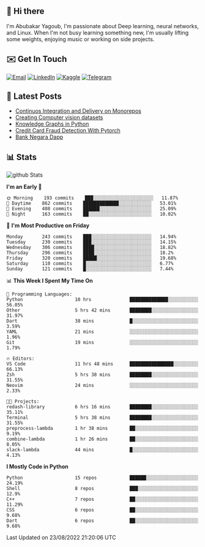 ## 👋 Hi there

I'm Abubakar Yagoub, I'm passionate about Deep learning, neural networks, and
Linux. When I'm not busy learning something new, I'm usually lifting some
weights, enjoying music or working on side projects.

## ✉️ Get In Touch

[![Email](https://img.shields.io/badge/Email-f1f1f1?style=for-the-badge&logo=gmail&logoColor=0f111a)](mailto:git@blacksuan19.dev)
[![LinkedIn](https://img.shields.io/badge/LinkedIn-0077B5?style=for-the-badge&logo=linkedin&logoColor=white)](https://www.linkedin.com/in/blacksuan19/)
[![Kaggle](https://img.shields.io/badge/Kaggle-5acfff?style=for-the-badge&logo=kaggle&logoColor=white)](http://kaggle.com/abubakaryagob/)
[![Telegram](https://img.shields.io/badge/Telegram-2CA5E0?style=for-the-badge&logo=telegram&logoColor=white)](https://t.me/blacksuan19)

## 📩 Latest Posts

<!-- BLOG-POST-LIST:START -->
- [Continuos Integration and Delivery on Monorepos](http://blacksuan19.dev/blog/github-actions-monorepos/)
- [Creating Computer vision datasets](http://blacksuan19.dev/blog/creating-datasets/)
- [Knowledge Graphs in Python](http://blacksuan19.dev/projects/Knowledge_Graphs/)
- [Credit Card Fraud Detection With Pytorch](http://blacksuan19.dev/projects/credit-card-fraud-detection-with-pytorch/)
- [Bank Negara Dapp](http://blacksuan19.dev/projects/bank-negara/)
<!-- BLOG-POST-LIST:END -->

## 📊 Stats

![github Stats](https://github-readme-stats.vercel.app/api?username=blacksuan19&theme=github_dark&show_icons=true&count_private=true&custom_title=Github%20Stats&hide_border=true)

<!--START_SECTION:waka-->
**I'm an Early 🐤** 

```text
🌞 Morning    193 commits    ███░░░░░░░░░░░░░░░░░░░░░░   11.87% 
🌆 Daytime    862 commits    █████████████░░░░░░░░░░░░   53.01% 
🌃 Evening    408 commits    ██████░░░░░░░░░░░░░░░░░░░   25.09% 
🌙 Night      163 commits    ██░░░░░░░░░░░░░░░░░░░░░░░   10.02%

```
📅 **I'm Most Productive on Friday** 

```text
Monday       243 commits    ███░░░░░░░░░░░░░░░░░░░░░░   14.94% 
Tuesday      230 commits    ███░░░░░░░░░░░░░░░░░░░░░░   14.15% 
Wednesday    306 commits    ████░░░░░░░░░░░░░░░░░░░░░   18.82% 
Thursday     296 commits    ████░░░░░░░░░░░░░░░░░░░░░   18.2% 
Friday       320 commits    █████░░░░░░░░░░░░░░░░░░░░   19.68% 
Saturday     110 commits    █░░░░░░░░░░░░░░░░░░░░░░░░   6.77% 
Sunday       121 commits    █░░░░░░░░░░░░░░░░░░░░░░░░   7.44%

```


📊 **This Week I Spent My Time On** 

```text
💬 Programming Languages: 
Python                   10 hrs              ██████████████░░░░░░░░░░░   56.05% 
Other                    5 hrs 42 mins       ████████░░░░░░░░░░░░░░░░░   31.97% 
Dart                     38 mins             █░░░░░░░░░░░░░░░░░░░░░░░░   3.59% 
YAML                     21 mins             ░░░░░░░░░░░░░░░░░░░░░░░░░   1.96% 
Git                      19 mins             ░░░░░░░░░░░░░░░░░░░░░░░░░   1.79%

🔥 Editors: 
VS Code                  11 hrs 48 mins      ████████████████░░░░░░░░░   66.13% 
Zsh                      5 hrs 38 mins       ████████░░░░░░░░░░░░░░░░░   31.55% 
Neovim                   24 mins             ░░░░░░░░░░░░░░░░░░░░░░░░░   2.33%

🐱‍💻 Projects: 
redash-library           6 hrs 16 mins       ████████░░░░░░░░░░░░░░░░░   35.11% 
Terminal                 5 hrs 38 mins       ████████░░░░░░░░░░░░░░░░░   31.55% 
preprocess-lambda        1 hr 38 mins        ██░░░░░░░░░░░░░░░░░░░░░░░   9.19% 
combine-lambda           1 hr 26 mins        ██░░░░░░░░░░░░░░░░░░░░░░░   8.05% 
slack-lambda             44 mins             █░░░░░░░░░░░░░░░░░░░░░░░░   4.13%

```

**I Mostly Code in Python** 

```text
Python                   15 repos            ██████░░░░░░░░░░░░░░░░░░░   24.19% 
Shell                    8 repos             ███░░░░░░░░░░░░░░░░░░░░░░   12.9% 
C++                      7 repos             ██░░░░░░░░░░░░░░░░░░░░░░░   11.29% 
CSS                      6 repos             ██░░░░░░░░░░░░░░░░░░░░░░░   9.68% 
Dart                     6 repos             ██░░░░░░░░░░░░░░░░░░░░░░░   9.68%

```



 Last Updated on 23/08/2022 21:20:06 UTC
<!--END_SECTION:waka-->
